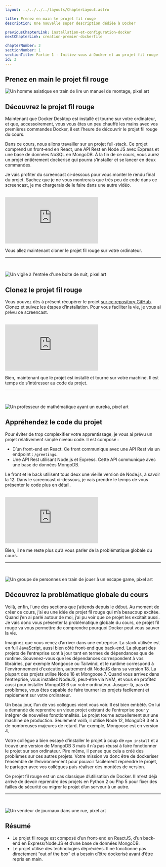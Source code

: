 ```yaml
---
layout: ../../../../layouts/ChapterLayout.astro

title: Prenez en main le projet fil rouge
description: Une nouvelle super description dédiée à Docker

previousChapterLink: installation-et-configuration-docker
nextChapterLink: creation-premier-dockerfile

chapterNumber: 3
sectionNumber: 1
sectionTitle: Partie 1 - Initiez-vous à Docker et au projet fil rouge
id: 3
---
```


<article>

# Prenez en main le projet fil rouge

![Un homme asiatique en train de lire un manuel de montage, pixel art](/images/cours/homme-lecture-manuel.webp)

## Découvrez le projet fil rouge

Maintenant que Docker Desktop est installé et tourne sur votre ordinateur, et que, accessoirement, vous vous êtes un peu chauffé les mains avec vos premières commandes Docker, il est l’heure de découvrir le projet fil rouge du cours.

Dans ce cours, nous allons travailler sur un projet full-stack. Ce projet comprend un front-end en React, une API Rest en Node JS avec Express et une base de données NoSQL en MongoDB. À la fin de ce cours, vous aurez un projet entièrement dockerisé qui pourra s’installer et se lancer en deux commandes.

Je vais profiter du screencast ci-dessous pour vous monter le rendu final du projet. Sachez que je ne vous montrerais que très peu de code dans ce screencast, je me chargerais de le faire dans une autre vidéo.

<br>

<iframe src="https://player.vimeo.com/video/1096175923?h=0d217df608&amp;badge=0&amp;autopause=0&amp;player_id=0&amp;app_id=58479" frameborder="0" allow="autoplay; fullscreen; picture-in-picture; clipboard-write; encrypted-media; web-share" title="Screencast 5 - Découvrez le projet fil rouge"></iframe>

<br>

Vous allez maintenant cloner le projet fil rouge sur votre ordinateur.

---

<br>

![Un vigile à l'entrée d'une boite de nuit, pixel art](/images/cours/homme-dossier-armoire.webp)

## Clonez le projet fil rouge

Vous pouvez dès à présent récupérer le projet [sur ce repository GitHub](https://github.com/nx-academy/Conteneurisez-vos-applications-avec-Docker). Clonez et suivez les étapes d’installation. Pour vous faciliter la vie, je vous ai prévu ce screencast.

<br>

<iframe src="https://player.vimeo.com/video/1096176009?h=e28b08095b&amp;badge=0&amp;autopause=0&amp;player_id=0&amp;app_id=58479" frameborder="0" allow="autoplay; fullscreen; picture-in-picture; clipboard-write; encrypted-media; web-share" title="Screencast 6 - Clonez le projet fil rouge"></iframe>

<br>

Bien, maintenant que le projet est installé et tourne sur votre machine. Il est temps de s’intéresser au code du projet.

---

<br>

![Un professeur de mathématique ayant un eureka, pixel art](/images/cours/prof-math-eureka.webp)

## Appréhendez le code du projet

Pour éviter de trop complexifier votre apprentissage, je vous ai prévu un projet relativement simple niveau code. Il est composé :

- D’un front-end en React. Ce front communique avec une API Rest via un endpoint : `/greetings`.
- Une API Rest utilisant Node.js et Express. Cette API communique avec une base de données MongoDB.

Le front et le back utilisent tous deux une vieille version de Node.js, à savoir la 12. Dans le screencast ci-dessous, je vais prendre le temps de vous présenter le code plus en détail.

<br>

<iframe src="https://player.vimeo.com/video/1096176059?h=452b397b88&amp;badge=0&amp;autopause=0&amp;player_id=0&amp;app_id=58479" frameborder="0" allow="autoplay; fullscreen; picture-in-picture; clipboard-write; encrypted-media; web-share" title="Screencast 7 - Appréhendez le code du projet"></iframe>

<br>

Bien, il ne me reste plus qu’à vous parler de la problématique globale du cours.

---

<br>

![Un groupe de personnes en train de jouer à un escape game, pixel art](/images/cours/groupe-escape-game.webp)

## Découvrez la problématique globale du cours

Voilà, enfin, l’une des sections que j’attends depuis le début. Au moment de créer ce cours, j’ai eu une idée de projet fil rouge qui m’a beaucoup excitée. Quand j’en ai parlé autour de moi, j’ai pu voir que ce projet les excitait aussi. Je vais donc vous présenter la problématique globale du cours, ce projet fil rouge va vous permettre de comprendre pourquoi Docker peut vous sauver la vie.

Imaginez que vous venez d’arriver dans une entreprise. La stack utilisée est en full JavaScript, aussi bien côté front-end que back-end. La plupart des projets de l’entreprise sont à jour tant en termes de dépendances que de runtime. Souvenez-vous que les dépendances correspondent à vos librairies, par exemple Mongoose ou Tailwind, et le runtime correspond à l'environnement d'exécution, autrement dit NodeJS dans sa version 18. La plupart des projets utilise Node 18 et Mongoose 7. Quand vous arrivez dans l’entreprise, vous installez NodeJS, peut-être via NVM, et vous en profitez aussi pour installer MongoDB 6 sur votre ordinateur. Jusque-là, pas de problèmes, vous êtes capable de faire tourner les projets facilement et rapidement sur votre ordinateur.

Un beau jour, l’un de vos collègues vient vous voir. Il est bien embêté. On lui a demandé de reprendre un vieux projet existant de l’entreprise pour y intégrer de nouvelles fonctionnalités. Le projet tourne actuellement sur une machine de production. Seulement voilà, il utilise Node 12, MongoDB 3 et a de nombreuses majeures de retard. Par exemple, Mongoose est en version 4.

Votre collègue a bien essayé d’installer le projet à coup de `npm install` et a trouvé une version de MongoDB 3 mais il n’a pas réussi à faire fonctionner le projet sur son ordinateur. Pire même, il pense que cela a créé des problèmes sur ces autres projets. Votre mission va donc être de dockeriser l’ensemble de l’environnement pour pouvoir facilement reprendre le projet, le partager avec vos collègues puis réaliser des montées de version.

Ce projet fil rouge est un cas classique d’utilisation de Docker. Il m’est déjà arrivé de devoir reprendre des projets en Python 2 ou Php 5 pour fixer des failles de sécurité ou migrer le projet d’un serveur à un autre.

---

<br>

![Un vendeur de journaux dans une rue, pixel art](/vendeur-journaux.webp)

## Résumé

- Le projet fil rouge est composé d’un front-end en ReactJS, d’un back-end en Express/Node.JS et d’une base de données MongoDB.
- Le projet utilise des technologies dépréciées. Il ne fonctionne pas directement “out of the box” et a besoin d’être dockerisé avant d’être repris en main.

</article>
